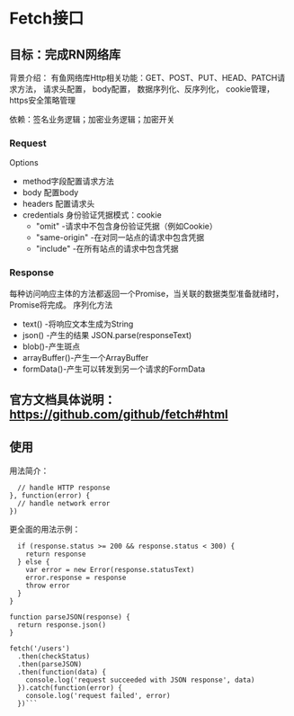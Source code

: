 # Fetch接口

## 目标：完成RN网络库
背景介绍：
有鱼网络库Http相关功能：GET、POST、PUT、HEAD、PATCH请求方法，
                    请求头配置，
                    body配置，
                    数据序列化、反序列化，
                    cookie管理，
                    https安全策略管理
                    
依赖：签名业务逻辑；加密业务逻辑；加密开关

### Request 
Options
* method字段配置请求方法
* body  配置body
* headers 配置请求头
* credentials 身份验证凭据模式：cookie
    * "omit" -请求中不包含身份验证凭据（例如Cookie）
    * "same-origin" -在对同一站点的请求中包含凭据
    * "include" -在所有站点的请求中包含凭据

### Response
每种访问响应主体的方法都返回一个Promise，当关联的数据类型准备就绪时，Promise将完成。
序列化方法
* text() -将响应文本生成为String
* json() -产生的结果 JSON.parse(responseText)
* blob()-产生斑点
* arrayBuffer()-产生一个ArrayBuffer
* formData()-产生可以转发到另一个请求的FormData

## 官方文档具体说明：https://github.com/github/fetch#html

## 使用
用法简介：
```fetch(url, options).then(function(response) {
  // handle HTTP response
}, function(error) {
  // handle network error
})
```


更全面的用法示例：
```function checkStatus(response) {
  if (response.status >= 200 && response.status < 300) {
    return response
  } else {
    var error = new Error(response.statusText)
    error.response = response
    throw error
  }
}

function parseJSON(response) {
  return response.json()
}

fetch('/users')
  .then(checkStatus)
  .then(parseJSON)
  .then(function(data) {
    console.log('request succeeded with JSON response', data)
  }).catch(function(error) {
    console.log('request failed', error)
  })```

